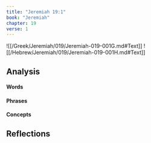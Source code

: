 ```yaml
---
title: "Jeremiah 19:1"
book: "Jeremiah"
chapter: 19
verse: 1
---
```

![[/Greek/Jeremiah/019/Jeremiah-019-001G.md#Text]]
![[/Hebrew/Jeremiah/019/Jeremiah-019-001H.md#Text]]

## Analysis

#### Words

#### Phrases

#### Concepts

## Reflections
